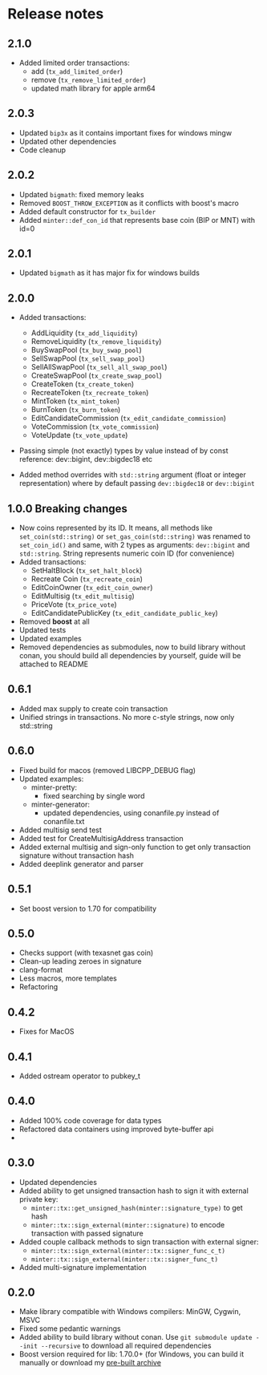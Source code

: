 # Release notes

## 2.1.0

- Added limited order transactions:
    - add (`tx_add_limited_order`)
    - remove (`tx_remove_limited_order`)
    - updated math library for apple arm64

## 2.0.3

- Updated `bip3x` as it contains important fixes for windows mingw
- Updated other dependencies
- Code cleanup

## 2.0.2

- Updated `bigmath`: fixed memory leaks
- Removed `BOOST_THROW_EXCEPTION` as it conflicts with boost's macro
- Added default constructor for `tx_builder`
- Added `minter::def_con_id` that represents base coin (BIP or MNT) with id=0

## 2.0.1

- Updated `bigmath` as it has major fix for windows builds

## 2.0.0

- Added transactions:
    - AddLiquidity (`tx_add_liquidity`)
    - RemoveLiquidity (`tx_remove_liquidity`)
    - BuySwapPool (`tx_buy_swap_pool`)
    - SellSwapPool (`tx_sell_swap_pool`)
    - SellAllSwapPool (`tx_sell_all_swap_pool`)
    - CreateSwapPool (`tx_create_swap_pool`)
    - CreateToken (`tx_create_token`)
    - RecreateToken (`tx_recreate_token`)
    - MintToken (`tx_mint_token`)
    - BurnToken (`tx_burn_token`)
    - EditCandidateCommission (`tx_edit_candidate_commission`)
    - VoteCommission (`tx_vote_commission`)
    - VoteUpdate (`tx_vote_update`)

- Passing simple (not exactly) types by value instead of by const reference: dev::bigint, dev::bigdec18 etc
- Added method overrides with `std::string` argument (float or integer representation) where by default
  passing `dev::bigdec18` or `dev::bigint`

## 1.0.0 **Breaking changes**

- Now coins represented by its ID. It means, all methods like `set_coin(std::string)` or `set_gas_coin(std::string)`
  was renamed to `set_coin_id()` and same, with 2 types as arguments: `dev::bigint` and `std::string`. String represents
  numeric coin ID (for convenience)
- Added transactions:
    - SetHaltBlock (`tx_set_halt_block`)
    - Recreate Coin (`tx_recreate_coin`)
    - EditCoinOwner (`tx_edit_coin_owner`)
    - EditMultisig (`tx_edit_multisig`)
    - PriceVote (`tx_price_vote`)
    - EditCandidatePublicKey (`tx_edit_candidate_public_key`)
- Removed **boost** at all
- Updated tests
- Updated examples
- Removed dependencies as submodules, now to build library without conan, you should build all dependencies by yourself,
  guide will be attached to README

## 0.6.1

- Added max supply to create coin transaction
- Unified strings in transactions. No more c-style strings, now only std::string

## 0.6.0

- Fixed build for macos (removed LIBCPP_DEBUG flag)
- Updated examples:
    - minter-pretty:
        - fixed searching by single word
   - minter-generator:
     - updated dependencies, using conanfile.py instead of conanfile.txt
 - Added multisig send test
 - Added test for CreateMultisigAddress transaction
 - Added external multisig and sign-only function to get only transaction signature without transaction hash
 - Added deeplink generator and parser
## 0.5.1
 - Set boost version to 1.70 for compatibility 

## 0.5.0
 - Checks support (with texasnet gas coin)
 - Clean-up leading zeroes in signature
 - clang-format
 - Less macros, more templates
 - Refactoring

## 0.4.2
 - Fixes for MacOS

## 0.4.1
 - Added ostream operator to pubkey_t

## 0.4.0
 - Added 100% code coverage for data types
 - Refactored data containers using improved byte-buffer api
 - 

## 0.3.0
 - Updated dependencies
 - Added ability to get unsigned transaction hash to sign it with external private key:
    - `minter::tx::get_unsigned_hash(minter::signature_type)` to get hash
    - `minter::tx::sign_external(minter::signature)` to encode transaction with passed signature
 - Added couple callback methods to sign transaction with external signer:
    - `minter::tx::sign_external(minter::tx::signer_func_c_t)`
    - `minter::tx::sign_external(minter::tx::signer_func_t)`
 - Added multi-signature implementation

## 0.2.0
 - Make library compatible with Windows compilers: MinGW, Cygwin, MSVC
 - Fixed some pedantic warnings
 - Added ability to build library without conan. Use `git submodule update --init --recursive` to download all required dependencies
 - Boost version required for lib: 1.70.0+ (for Windows, you can build it manually or download my [pre-built archive](https://drive.google.com/file/d/1u8bXeNayY_9ARtsqQKgLqqxRV0BPhrCf/view?usp=sharing) 